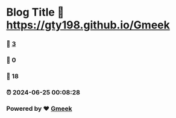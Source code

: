 # Blog Title :link: https://gty198.github.io/Gmeek 
### :page_facing_up: [3](https://gty198.github.io/Gmeek/tag.html) 
### :speech_balloon: 0 
### :hibiscus: 18 
### :alarm_clock: 2024-06-25 00:08:28 
### Powered by :heart: [Gmeek](https://github.com/Meekdai/Gmeek)
